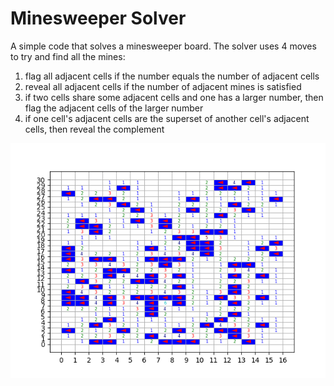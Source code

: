 # Minesweeper Solver
A simple code that solves a minesweeper board. The solver uses 4 moves to try and find all the mines:
1) flag all adjacent cells if the number equals the number of adjacent cells
2) reveal all adjacent cells if the number of adjacent mines is satisfied
3) if two cells share some adjacent cells and one has a larger number, then flag the adjacent cells of the larger number
4) if one cell's adjacent cells are the superset of another cell's adjacent cells, then reveal the complement

![screenshot](screenshot.png)
